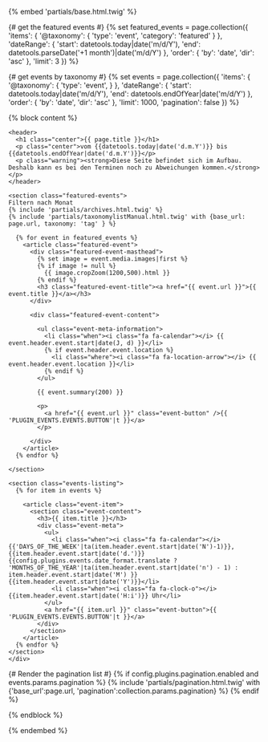 {% embed 'partials/base.html.twig' %}

{# get the featured events #}
{% set featured_events =
  page.collection({
    'items': {
      '@taxonomy': {
        'type': 'event',
        'category': 'featured'
      }
    },
    'dateRange': {
      'start': datetools.today|date('m/d/Y'),
      'end': datetools.parseDate('+1 month')|date('m/d/Y')
    },
    'order': {
      'by': 'date',
      'dir': 'asc'
    },
    'limit': 3
  })
%}

{# get events by taxonomy #}
{% set events =
    page.collection({
      'items': {
        '@taxonomy': {
          'type': 'event',
        }
      },
      'dateRange': {
        'start': datetools.today|date('m/d/Y'),
        'end': datetools.endOfYear|date('m/d/Y')
      },
      'order': {
        'by': 'date',
        'dir': 'asc'
      },
      'limit': 1000,
      'pagination': false
    })
%}

{% block content %}

  <div class="events-container">

    <header>
      <h1 class="center">{{ page.title }}</h1>
      <p class="center">vom {{datetools.today|date('d.m.Y')}} bis {{datetools.endOfYear|date('d.m.Y')}}</p>
      <p class="warning"><strong>Diese Seite befindet sich im Aufbau. Deshalb kann es bei den Terminen noch zu Abweichungen kommen.</strong></p>
    </header>

    <section class="featured-events">
    Filtern nach Monat
    {% include 'partials/archives.html.twig' %}
    {% include 'partials/taxonomylistManual.html.twig' with {base_url: page.url, taxonomy: 'tag' } %}

      {% for event in featured_events %}
        <article class="featured-event">
          <div class="featured-event-masthead">
            {% set image = event.media.images|first %}
            {% if image != null %}
              {{ image.cropZoom(1200,500).html }}
            {% endif %}
            <h3 class="featured-event-title"><a href="{{ event.url }}">{{ event.title }}</a></h3>
          </div>

          <div class="featured-event-content">

            <ul class="event-meta-information">
              <li class="when"><i class="fa fa-calendar"></i> {{ event.header.event.start|date(J, d) }}</li>
              {% if event.header.event.location %}
                <li class="where"><i class="fa fa-location-arrow"></i> {{ event.header.event.location }}</li>
              {% endif %}
            </ul>

            {{ event.summary(200) }}

            <p>
              <a href="{{ event.url }}" class="event-button" />{{ 'PLUGIN_EVENTS.EVENTS.BUTTON'|t }}</a>
            </p>

          </div>
        </article>
      {% endfor %}

    </section>

    <section class="events-listing">
      {% for item in events %}

        <article class="event-item">
          <section class="event-content">
            <h3>{{ item.title }}</h3>
            <div class="event-meta">
              <ul>
                <li class="when"><i class="fa fa-calendar"></i>{{'DAYS_OF_THE_WEEK'|ta(item.header.event.start|date('N')-1)}}, {{item.header.event.start|date('d.')}} {{config.plugins.events.date_format.translate ? 'MONTHS_OF_THE_YEAR'|ta(item.header.event.start|date('n') - 1) : item.header.event.start|date('M') }} {{item.header.event.start|date('Y')}}</li>
                <li class="when"><i class="fa fa-clock-o"></i>{{item.header.event.start|date('H:i')}} Uhr</li>
              </ul>
              <a href="{{ item.url }}" class="event-button">{{ 'PLUGIN_EVENTS.EVENTS.BUTTON'|t }}</a>
            </div>
          </section>
        </article>
      {% endfor %}
    </section>
	</div>

  {# Render the pagination list #}
  {% if config.plugins.pagination.enabled and events.params.pagination %}
      {% include 'partials/pagination.html.twig' with {'base_url':page.url, 'pagination':collection.params.pagination} %}
  {% endif %}

{% endblock %}

{% endembed %}
